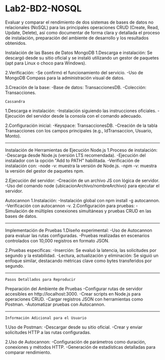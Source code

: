 # Lab2-BD2-NOSQL
Evaluar y comparar el rendimiento de dos sistemas de bases de datos no relacionales (NoSQL) para las principales operaciones CRUD (Create, Read, Update, Delete), así como documentar de forma clara y detallada el proceso de instalación, preparación del ambiente de desarrollo y los resultados obtenidos.

Instalación de las Bases de Datos
    MongoDB
1.Descarga e instalación:
Se descargó desde su sitio oficial y se instaló utilizando un gestor de paquetes (apt para Linux o choco para Windows).

2.Verificación:
-Se confirmó el funcionamiento del servicio.
-Uso de MongoDB Compass para la administración visual de datos.

3.Creación de la base:
-Base de datos: TransaccionesDB.
-Colección: Transacciones.

    Cassandra
1.Descarga e instalación:
-Instalación siguiendo las instrucciones oficiales.
-Ejecución del servidor desde la consola con el comando adecuado.

2.Configuración inicial:
-Keyspace: TransaccionesDB.
-Creación de la tabla Transacciones con los campos principales (e.g., IdTransaccion, Usuario, Monto).


-----------------------------------------------------------------------

Instalación de Herramientas de Ejecución
Node.js
1.Proceso de instalación:
-Descarga desde Node.js (versión LTS recomendada).
-Ejecución del instalador con la opción "Add to PATH" habilitada.
-Verificación de instalación con:
    -node -v: muestra la versión de Node.js.
    -npm -v: muestra la versión del gestor de paquetes npm.

2.Ejecución del servidor:
-Creación de un archivo JS con lógica de servidor.
-Uso del comando node {ubicacionArchivo/nombreArchivo} para ejecutar el servidor.

Autocannon
1.Instalación:
-Instalación global con npm install -g autocannon.
-Verificación con autocannon -v.
2.Configuración para pruebas:
-Simulación de múltiples conexiones simultáneas y pruebas CRUD en las bases de datos.

-----------------------------------------------------------------------

Implementación de Pruebas
1.Diseño experimental:
-Uso de Autocannon para evaluar las rutas configuradas.
-Pruebas realizadas en escenarios controlados con 10,000 registros en formato JSON.

2.Pruebas específicas:
-Inserción: Se evaluó la latencia, las solicitudes por segundo y la estabilidad.
-Lectura, actualización y eliminación: Se siguió un enfoque similar, destacando métricas clave como bytes transferidos por segundo.

-----------------------------------------------------------------------

    Pasos Detallados para Reproducir
Preparación del Ambiente de Pruebas
-Configurar rutas de servidor accesibles en http://localhost:3000.
-Crear scripts en Node.js para operaciones CRUD.
-Cargar registros JSON con herramientas como Postman.
-Automatizar pruebas con Autocannon.

-----------------------------------------------------------------------

    Información Adicional para el Usuario
1.Uso de Postman:
-Descargar desde su sitio oficial.
-Crear y enviar solicitudes HTTP a las rutas configuradas.

2.Uso de Autocannon:
-Configuración de parámetros como duración, conexiones y métodos HTTP.
-Generación de estadísticas detalladas para comparar rendimiento.
